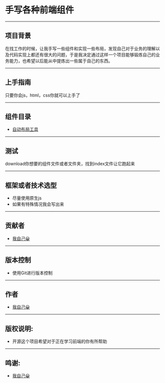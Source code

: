 # 手写各种前端组件

---
## 项目背景
在找工作的时候，让我手写一些组件和实现一些布局，发现自己对于业务的理解以及代码实现上都还有很大的问题，于是我决定通过这样一个项目能够锻炼自己的业务能力，也希望以后能从中提炼出一些属于自己的东西。

---
## 上手指南

  只要你会js，html，css你就可以上手了
  
---
## 组件目录

  - [自动布局工具]()

---
## 测试

  download你想要的组件文件或者文件夹，找到index文件让它跑起来

---
## 框架或者技术选型
  - 尽量使用原生js
  - 如果有特殊情况我会写出来

---
## 贡献者
  - [我自己😀](http://linzowo.ml/)

---
## 版本控制
  - 使用Git进行版本控制
---
## 作者
  - [我自己😀](http://linzowo.ml/)

---
## 版权说明:
  - 开源这个项目希望对于正在学习前端的你有所帮助
---
## 鸣谢:
  - [我自己😀](http://linzowo.ml/)

